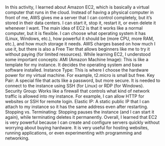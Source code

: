 In this activity, I learned about Amazon EC2, which is basically a virtual computer that runs in the cloud.
Instead of having a physical computer in front of me, AWS gives me a server that I can control completely, but it’s stored in their data centers.
I can start it, stop it, restart it, or even delete it whenever I want.
The main idea of EC2 is that it works like a normal computer, but it is flexible.
I can choose what operating system it has (Linux, Windows, etc.), how powerful it should be (more CPU, more RAM, etc.), and how much storage it needs.
AWS charges based on how much I use it, but there is also a Free Tier that allows beginners like me to try it without paying (for limited resources).
While learning EC2, I understood some important concepts:
AMI (Amazon Machine Image): This is like a template for my instance. It decides the operating system and base software installed.
Instance Type: This is where I choose the hardware power for my virtual machine. For example, t2.micro is small but free.
Key Pair: A special file that acts like a password, but more secure. It is needed to connect to the instance using SSH (for Linux) or RDP (for Windows).
Security Group: Works like a firewall that controls what kind of network traffic is allowed into my instance. For example, I can allow HTTP for websites or SSH for remote login.
Elastic IP: A static public IP that I can attach to my instance so it has the same address even after restarting.
Stopping vs. Terminating: Stopping pauses the instance (and I can start it again), while terminating deletes it permanently.
Overall, I learned that EC2 is very powerful because I can create and configure servers quickly without worrying about buying hardware.
It is very useful for hosting websites, running applications, or even experimenting with programming and networking.
